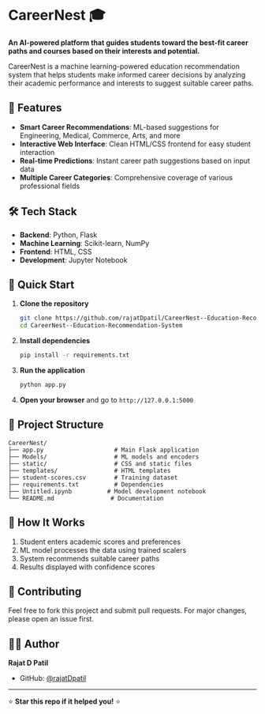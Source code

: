 # CareerNest 🎓

**An AI-powered platform that guides students toward the best-fit career paths and courses based on their interests and potential.**


CareerNest is a machine learning-powered education recommendation system that helps students make informed career decisions by analyzing their academic performance and interests to suggest suitable career paths.

## 🌟 Features

- **Smart Career Recommendations**: ML-based suggestions for Engineering, Medical, Commerce, Arts, and more
- **Interactive Web Interface**: Clean HTML/CSS frontend for easy student interaction
- **Real-time Predictions**: Instant career path suggestions based on input data
- **Multiple Career Categories**: Comprehensive coverage of various professional fields

## 🛠️ Tech Stack

- **Backend**: Python, Flask
- **Machine Learning**: Scikit-learn, NumPy
- **Frontend**: HTML, CSS
- **Development**: Jupyter Notebook

## 🚀 Quick Start

1. **Clone the repository**
   ```bash
   git clone https://github.com/rajatDpatil/CareerNest--Education-Recommendation-System.git
   cd CareerNest--Education-Recommendation-System
   ```

2. **Install dependencies**
   ```bash
   pip install -r requirements.txt
   ```

3. **Run the application**
   ```bash
   python app.py
   ```

4. **Open your browser** and go to `http://127.0.0.1:5000`

## 📁 Project Structure

```
CareerNest/
├── app.py                    # Main Flask application
├── Models/                   # ML models and encoders
├── static/                   # CSS and static files
├── templates/                # HTML templates
├── student-scores.csv        # Training dataset
├── requirements.txt          # Dependencies
├── Untitled.ipynb          # Model development notebook
└── README.md                # Documentation
```

## 🎯 How It Works

1. Student enters academic scores and preferences
2. ML model processes the data using trained scalers
3. System recommends suitable career paths
4. Results displayed with confidence scores

## 🤝 Contributing

Feel free to fork this project and submit pull requests. For major changes, please open an issue first.

## 👨‍💻 Author

**Rajat D Patil**
- GitHub: [@rajatDpatil](https://github.com/rajatDpatil)

---

⭐ **Star this repo if it helped you!** ⭐
